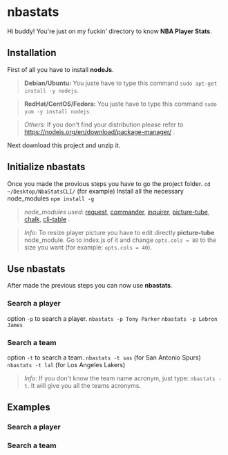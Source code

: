 ﻿# nbastats

Hi buddy! You're just on my fuckin' directory to know **NBA Player Stats**.

## Installation

First of all you have to install **nodeJs**.

> **Debian/Ubuntu:** You juste have to type this command `sudo apt-get install -y nodejs`.

> **RedHat/CentOS/Fedora:** You juste have to type this command `sudo yum -y install nodejs`.

> *Others:* If you don't find your distribution please refer to https://nodejs.org/en/download/package-manager/ .

Next download this project and unzip it.

## Initialize nbastats
Once you made the provious steps you have to go the project folder.
`cd ~/Desktop/NbaStatsCLI/` (for example)
Install all the necessary node_modules
`npm install -g`

>  *node_modules used*: [request](https://www.npmjs.com/package/request), [commander](https://www.npmjs.com/package/commander), [inquirer](https://www.npmjs.com/package/inquirer), [picture-tube](https://www.npmjs.com/package/picture-tube), [chalk](https://www.npmjs.com/package/chalk), [cli-table](https://www.npmjs.com/package/cli-table) .

> *Info*: To resize player picture you have to edit directly **picture-tube** node_module. Go to index.js of it and change `opts.cols = 80` to the size you want (for example: `opts.cols = 40`).

## Use nbastats

After made the previous steps you can now use **nbastats**.
### Search a player
option `-p` to search a player.
`nbastats -p Tony Parker`
`nbastats -p Lebron James`

### Search a team
option `-t`  to search a team.
`nbastats -t sas` (for San Antonio Spurs)
`nbastats -t lal` (for Los Angeles Lakers)
>  *Info*: If you don't know the team name acronym, just type:
>  `nbastats -t`. It will give you all the teams acronyms.


## Examples

### Search a player

### Search a team

